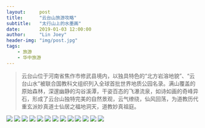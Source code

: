 ```yaml
---
layout:     post
title:      "云台山旅游攻略"
subtitle:   "太行山上的水墨画"
date:       2019-01-03 12:00:00
author:     "Lin Joey"
header-img: "img/post.jpg"
tags:
    - 旅游
    - 华中旅游
---
```


>云台山位于河南省焦作市修武县境内，以独具特色的“北方岩溶地貌”、“云台山水”被联合国教科文组织列入全球首批世界地质公园名录。满山覆盖的原始森林，深邃幽静的沟谷溪潭，干姿百态的飞瀑流泉，如诗如画的奇峰异石，形成了云台山独特完美的自然景观，云气缭绕，仙风回荡，为道教历代重玄派妙真道士仙居之福地洞天，道教妙真祖庭。

![](https://linjoey-image.oss-cn-beijing.aliyuncs.com/我是驴友-云台山_页面_01.jpg)
![](https://linjoey-image.oss-cn-beijing.aliyuncs.com/我是驴友-云台山_页面_02.jpg)
![](https://linjoey-image.oss-cn-beijing.aliyuncs.com/我是驴友-云台山_页面_03.jpg)
![](https://linjoey-image.oss-cn-beijing.aliyuncs.com/我是驴友-云台山_页面_04.jpg)
![](https://linjoey-image.oss-cn-beijing.aliyuncs.com/我是驴友-云台山_页面_05.jpg)
![](https://linjoey-image.oss-cn-beijing.aliyuncs.com/我是驴友-云台山_页面_06.jpg)
![](https://linjoey-image.oss-cn-beijing.aliyuncs.com/我是驴友-云台山_页面_07.jpg)
![](https://linjoey-image.oss-cn-beijing.aliyuncs.com/我是驴友-云台山_页面_08.jpg)
![](https://linjoey-image.oss-cn-beijing.aliyuncs.com/我是驴友-云台山_页面_09.jpg)
![](https://linjoey-image.oss-cn-beijing.aliyuncs.com/我是驴友-云台山_页面_10.jpg)
![](https://linjoey-image.oss-cn-beijing.aliyuncs.com/我是驴友-云台山_页面_11.jpg)
![](https://linjoey-image.oss-cn-beijing.aliyuncs.com/我是驴友-云台山_页面_12.jpg)
![](https://linjoey-image.oss-cn-beijing.aliyuncs.com/我是驴友-云台山_页面_13.jpg)
